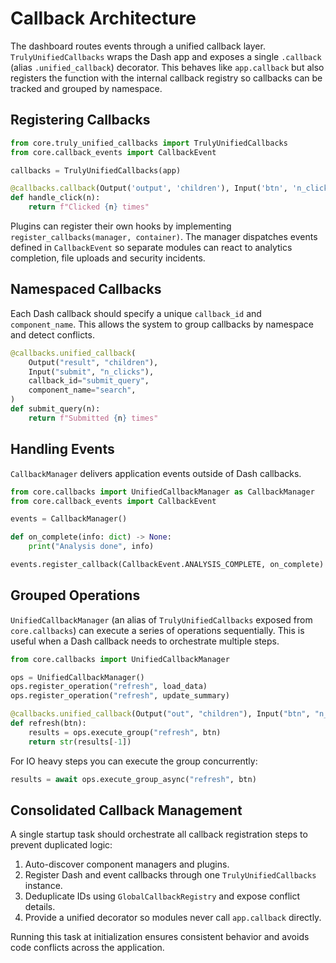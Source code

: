 # Callback Architecture

The dashboard routes events through a unified callback layer. `TrulyUnifiedCallbacks`
wraps the Dash app and exposes a single `.callback` (alias `.unified_callback`)
decorator. This behaves like `app.callback` but also registers the function with
the internal callback registry so callbacks can be tracked and grouped by
namespace.

## Registering Callbacks

```python
from core.truly_unified_callbacks import TrulyUnifiedCallbacks
from core.callback_events import CallbackEvent

callbacks = TrulyUnifiedCallbacks(app)

@callbacks.callback(Output('output', 'children'), Input('btn', 'n_clicks'))
def handle_click(n):
    return f"Clicked {n} times"
```

Plugins can register their own hooks by implementing `register_callbacks(manager, container)`.
The manager dispatches events defined in `CallbackEvent` so separate modules can
react to analytics completion, file uploads and security incidents.

## Namespaced Callbacks

Each Dash callback should specify a unique `callback_id` and `component_name`.
This allows the system to group callbacks by namespace and detect conflicts.

```python
@callbacks.unified_callback(
    Output("result", "children"),
    Input("submit", "n_clicks"),
    callback_id="submit_query",
    component_name="search",
)
def submit_query(n):
    return f"Submitted {n} times"
```

## Handling Events

`CallbackManager` delivers application events outside of Dash callbacks.

```python
from core.callbacks import UnifiedCallbackManager as CallbackManager
from core.callback_events import CallbackEvent

events = CallbackManager()

def on_complete(info: dict) -> None:
    print("Analysis done", info)

events.register_callback(CallbackEvent.ANALYSIS_COMPLETE, on_complete)
```

## Grouped Operations

`UnifiedCallbackManager` (an alias of `TrulyUnifiedCallbacks` exposed from
`core.callbacks`) can execute a series of operations sequentially. This is
useful when a Dash callback needs to orchestrate multiple steps.


```python
from core.callbacks import UnifiedCallbackManager

ops = UnifiedCallbackManager()
ops.register_operation("refresh", load_data)
ops.register_operation("refresh", update_summary)

@callbacks.unified_callback(Output("out", "children"), Input("btn", "n_clicks"))
def refresh(btn):
    results = ops.execute_group("refresh", btn)
    return str(results[-1])
```

For IO heavy steps you can execute the group concurrently:

```python
results = await ops.execute_group_async("refresh", btn)
```

## Consolidated Callback Management

A single startup task should orchestrate all callback registration steps to prevent duplicated logic:

1. Auto-discover component managers and plugins.
2. Register Dash and event callbacks through one `TrulyUnifiedCallbacks` instance.
3. Deduplicate IDs using `GlobalCallbackRegistry` and expose conflict details.
4. Provide a unified decorator so modules never call `app.callback` directly.

Running this task at initialization ensures consistent behavior and avoids code conflicts across the application.

